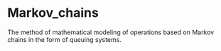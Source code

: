 # Markov_chains

The method of mathematical modeling of operations based on Markov chains in the form of queuing systems.
